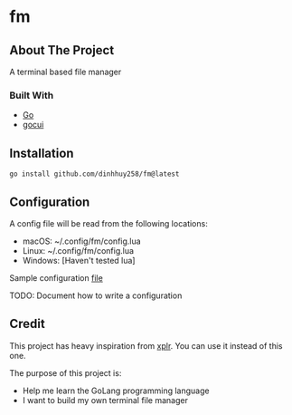 # fm

## About The Project

A terminal based file manager

### Built With

- [Go](https://golang.org/)
- [gocui](https://github.com/jesseduffield/gocui/tree/awesome) 

## Installation

```
go install github.com/dinhhuy258/fm@latest
```

## Configuration

A config file will be read from the following locations:

* macOS: ~/.config/fm/config.lua
* Linux: ~/.config/fm/config.lua
* Windows: [Haven't tested lua]

Sample configuration [file](https://github.com/dinhhuy258/fm/blob/master/config.lua)

TODO: Document how to write a configuration

## Credit

This project has heavy inspiration from [xplr](https://github.com/sayanarijit/xplr/).
You can use it instead of this one.

The purpose of this project is:

- Help me learn the GoLang programming language
- I want to build my own terminal file manager
